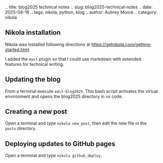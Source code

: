 .. title: blog2025 technical notes
.. slug: blog2025-technical-notes
.. date: 2025-04-16
.. tags: nikola, python, blog
.. author: Aubrey Moore
.. category: nikola

## Nikola installation

Nikola was installed following directions at <https://getnikola.com/getting-started.html>

I added the ``myst`` plugin so that I could use markdown with extended features for technical writing.

## Updating the blog
From a terminal execute ```edit-blog2025```.
This bash script activates the virtual environment and opens the blog2025 directory in vs code.

## Creating a new post
Open a terminal and type ``nikola new_post``, then edit the new file in the ``posts`` directory.

## Deploying updates to GitHub pages
Open a terminal and type ``nikola github_deploy``.


